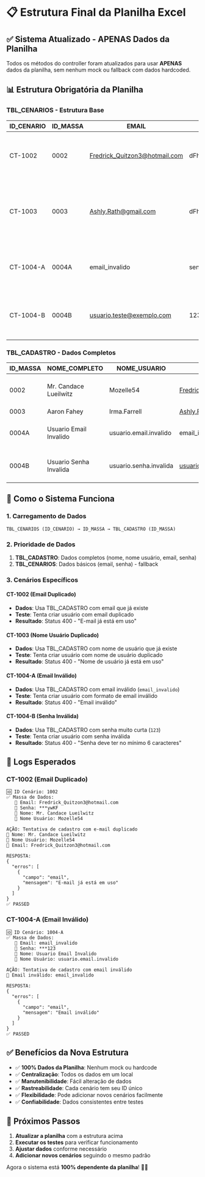 # 📋 Estrutura Final da Planilha Excel

## ✅ **Sistema Atualizado - APENAS Dados da Planilha**

Todos os métodos do controller foram atualizados para usar **APENAS** dados da planilha, sem nenhum mock ou fallback com dados hardcoded.

## 📊 **Estrutura Obrigatória da Planilha**

### **TBL_CENARIOS - Estrutura Base**

| ID_CENARIO | ID_MASSA | EMAIL | SENHA | FEATURE | NOME | SEQ |
|------------|----------|-------|-------|---------|------|-----|
| CT-1002 | 0002 | Fredrick_Quitzon3@hotmail.com | dFhGC3kHlqcywKF | usuario | Tentar criar um usuário com e-mail já existente | 2 |
| CT-1003 | 0003 | Ashly.Rath@gmail.com | dFhGC3kHlqcywKF | usuario | Tentar criar um usuário com nome de usuário já existente | 3 |
| CT-1004-A | 0004A | email_invalido | senha123 | usuario | Tentar criar usuário com email inválido | 4A |
| CT-1004-B | 0004B | usuario.teste@exemplo.com | 123 | usuario | Tentar criar usuário com senha inválida | 4B |

### **TBL_CADASTRO - Dados Completos**

| ID_MASSA | NOME_COMPLETO | NOME_USUARIO | EMAIL | SENHA | ID_USUARIO | SEQ |
|----------|---------------|--------------|-------|-------|------------|-----|
| 0002 | Mr. Candace Lueilwitz | Mozelle54 | Fredrick_Quitzon3@hotmail.com | dFhGC3kHlqcywKF | 3da73e8f-4790-4cc8-ae67-11c87d6544d3 | 2 |
| 0003 | Aaron Fahey | Irma.Farrell | Ashly.Rath@gmail.com | dFhGC3kHlqcywKF | [ID_EXISTENTE] | 3 |
| 0004A | Usuario Email Invalido | usuario.email.invalido | email_invalido | senha123 | 00000000-0000-0000-0000-000000000000 | 4A |
| 0004B | Usuario Senha Invalida | usuario.senha.invalida | usuario.teste@exemplo.com | 123 | 00000000-0000-0000-0000-000000000000 | 4B |

## 🔄 **Como o Sistema Funciona**

### **1. Carregamento de Dados**
```
TBL_CENARIOS (ID_CENARIO) → ID_MASSA → TBL_CADASTRO (ID_MASSA)
```

### **2. Prioridade de Dados**
1. **TBL_CADASTRO**: Dados completos (nome, nome usuário, email, senha)
2. **TBL_CENARIOS**: Dados básicos (email, senha) - fallback

### **3. Cenários Específicos**

#### **CT-1002 (Email Duplicado)**
- **Dados**: Usa TBL_CADASTRO com email que já existe
- **Teste**: Tenta criar usuário com email duplicado
- **Resultado**: Status 400 - "E-mail já está em uso"

#### **CT-1003 (Nome Usuário Duplicado)**
- **Dados**: Usa TBL_CADASTRO com nome de usuário que já existe
- **Teste**: Tenta criar usuário com nome de usuário duplicado
- **Resultado**: Status 400 - "Nome de usuário já está em uso"

#### **CT-1004-A (Email Inválido)**
- **Dados**: Usa TBL_CADASTRO com email inválido (`email_invalido`)
- **Teste**: Tenta criar usuário com formato de email inválido
- **Resultado**: Status 400 - "Email inválido"

#### **CT-1004-B (Senha Inválida)**
- **Dados**: Usa TBL_CADASTRO com senha muito curta (`123`)
- **Teste**: Tenta criar usuário com senha inválida
- **Resultado**: Status 400 - "Senha deve ter no mínimo 6 caracteres"

## 📝 **Logs Esperados**

### **CT-1002 (Email Duplicado)**
```
🆔 ID Cenário: 1002
✅ Massa de Dados:
   📧 Email: Fredrick_Quitzon3@hotmail.com
   🔑 Senha: ***ywKF
   👤 Nome: Mr. Candace Lueilwitz
   🔖 Nome Usuário: Mozelle54

AÇÃO: Tentativa de cadastro com e-mail duplicado
👤 Nome: Mr. Candace Lueilwitz
🔖 Nome Usuário: Mozelle54
📧 Email: Fredrick_Quitzon3@hotmail.com

RESPOSTA:
{
  "erros": [
    {
      "campo": "email",
      "mensagem": "E-mail já está em uso"
    }
  ]
}
✅ PASSED
```

### **CT-1004-A (Email Inválido)**
```
🆔 ID Cenário: 1004-A
✅ Massa de Dados:
   📧 Email: email_invalido
   🔑 Senha: ***123
   👤 Nome: Usuario Email Invalido
   🔖 Nome Usuário: usuario.email.invalido

AÇÃO: Tentativa de cadastro com email inválido
📧 Email inválido: email_invalido

RESPOSTA:
{
  "erros": [
    {
      "campo": "email",
      "mensagem": "Email inválido"
    }
  ]
}
✅ PASSED
```

## ✅ **Benefícios da Nova Estrutura**

- ✅ **100% Dados da Planilha**: Nenhum mock ou hardcode
- ✅ **Centralização**: Todos os dados em um local
- ✅ **Manutenibilidade**: Fácil alteração de dados
- ✅ **Rastreabilidade**: Cada cenário tem seu ID único
- ✅ **Flexibilidade**: Pode adicionar novos cenários facilmente
- ✅ **Confiabilidade**: Dados consistentes entre testes

## 🚀 **Próximos Passos**

1. **Atualizar a planilha** com a estrutura acima
2. **Executar os testes** para verificar funcionamento
3. **Ajustar dados** conforme necessário
4. **Adicionar novos cenários** seguindo o mesmo padrão

Agora o sistema está **100% dependente da planilha**! 🎉✨ 